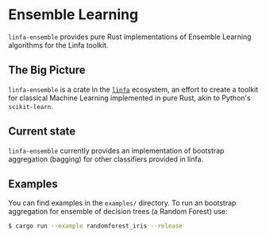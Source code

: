 # Ensemble Learning

`linfa-ensemble` provides pure Rust implementations of Ensemble Learning algorithms for the Linfa toolkit.

## The Big Picture

`linfa-ensemble` is a crate in the [`linfa`](https://crates.io/crates/linfa) ecosystem, an effort to create a toolkit for classical Machine Learning implemented in pure Rust, akin to Python's `scikit-learn`.

## Current state

`linfa-ensemble` currently provides an implementation of bootstrap aggregation (bagging) for other classifiers provided in linfa.

## Examples

You can find examples in the `examples/` directory. To run an bootstrap aggregation for ensemble of decision trees (a Random Forest) use:

```bash
$ cargo run --example randomforest_iris --release
```


